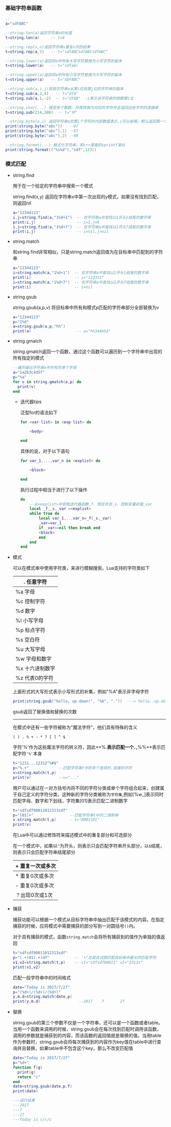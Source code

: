 ### 基础字符串函数

```lua
--
a="sdfABC"

--string.len(a)返回字符串a的长度
t=string.len(a)     -- t=4

--string.rep(s,n)返回字符串s重复n次的结果
t=string.rep(a,3)   -- t="sdfABCsdfABCsdfABC"

--string.lower(a)返回将a中所有大写字符替换为小写字符的副本
t=string.lower(a)   -- t="sdfabc

--string.upper(a)返回将a中所有小写字符替换为大写字符的副本
t=string.upper(a)   -- t="SDFABC"

--string.sub(a,i,j)获取字符串a从第i位到第j位的字符串的副本
t=string.sub(a,2,4)   -- t="dfA"
t=string.sub(a,1,-2)  -- t="dfAB"  -i表示该字符串的倒数第i位

--string.char(...) 接受多个整数，将其转换为对应的字符并且返回这些字符的连接串
t=string.sub(214,208)  -- t="中"

--string.byte(a,i) 返回字符串a的第i个字符的内部数值表示,i可以省略，默认返回第一个字符数值
print(string.byte("abc"))   --97
print(string.byte("abc"),1) --97
print(string.byte("abc"),2) --98

--string.format(...) 格式化字符串，和c++里面的sprintf类似
print(string.format(("%s%d"),"sdf",123))
```

### 模式匹配

* string.find

  用于在一个给定的字符串中搜索一个模式

  string.find(x,y)  返回在字符串x中第一次出现的y模式，如果没有找到匹配，则返回nil

  ```lua
  a="12344123"
  i,j=string.find(a,"1%d+1")  -- 在字符串a中查找以1开头1结尾的数字串
  print(i,j)                  -- i=1,j=6
  i,j=string.find(a,"1%d+7")  -- 在字符串a中查找以1开头7结尾的数字串
  print(i,j)                  -- i=nil,j=nil
  ```

* string.match

  和string.find非常相似，只是string.match返回值为在目标串中匹配到的字符串

  ```lua
  a="12344123"
  i=string.match(a,"1%d+1")  -- 在字符串a中查找以1开头1结尾的数字串
  print(i)                   -- i="123331"
  i=string.match(a,"1%d+7")  -- 在字符串a中查找以1开头7结尾的数字串
  print(i)                   -- i=nil
  ```

* string.gsub

  string.gsub(a,p,v) 将目标串中所有和模式p匹配的字符串部分全部替换为v

  ```lua
  a="12344123"
  p="1%d"
  a=string.gsub(a,p,"hh")
  print(a)                    -- a="hh344hh3"
  ```

* string.gmatch

  string.gmatch返回一个函数，通过这个函数可以遍历到一个字符串中出现的所有指定的模式

  ```lua
  --遍历输出字符串a中所有的单个字母
  a="1a2b3c4d5f"
  p="%a"
  for v in string.gmatch(a,p) do
  	print(v)
  end
  ```

  * 迭代器tips

    泛型for的语法如下

    ```lua
    for <var-list> in <exp-list> do
    
    	<body>
    
    end
    
    ```

    具体的说，对于以下语句

    ```lua
    for var_1,...,var_n in <explist> do
    
    	<block>
    
    end
    
    ```

    执行过程中相当于进行了以下操作

    ```lua
    do
        --从<explist>中获取迭代器函数_f、恒定状态_s、控制变量初值_var
        local _f,_s,_var =<explist> 
        while true do
            local var_1,...var_n=_f(_s,_var)
            _var=var_1
            if _var==nil then break end
            <block>
            end
        end
    end
    ```

* 模式

  可以在模式串中使用字符类，来进行模糊搜索。Lua支持的字符类如下

  | .      任意字符     |
  | ------------------- |
  | %a    字母          |
  | %c     控制字符     |
  | %d     数字         |
  | %l     小写字母     |
  | %p     标点字符     |
  | %s     空白符       |
  | %u     大写字母     |
  | %w     字母和数字   |
  | %x     十六进制数字 |
  | %z     代表0的字符  |

  上面形式的大写形式表示小写形式的补集，例如"%A"表示非字母字符

  ```lua
  print(string.gsub("hello, up-down!", "%A", "."))   --> hello..up.down. 4
  ```

  gsub返回了替换值和替换的次数

  ---

  在模式中还有一些字符被称为"魔法字符"，他们具有特殊的含义

  ` ( ) . % + - * ? [ ] ^ $ `

  字符'%'作为这些魔法字符的转义符，因此**%.**表示匹配一个`.`,**%%**表示匹配字符`'%'`本身

  ```lua
  t="1231...12312^%#$"
  p="%.+"             --匹配字符串t中的多个连续的.连接的字符
  v=string.match(t,p)
  print(v)            --v="..."
  ```

  用户可以通过在一对方括号内将不同的字符分类或单个字符组合起来，创建属于自己定义的字符分类，这种新的字符分类被称为`字符集`,例如[%w_]表示同时匹配字母、数字和下划线，字符集[01]表示匹配二进制数字

  ```lua
  t="sdfsdf00011012313sdf"
  p="[01]+"                --匹配字符串t中的二进制串
  v.string.match(t,p)      --t="0001101"
  print(v)
  ```

  在Lua中可以通过修饰符来描述模式中的重复部分和可选部分

  在一个模式中，如果以`^`为开头，则表示只会匹配字符串开头部分，以`$`结尾，则表示只会匹配字符串结尾部分

  | + 重复一次或多次 |
  | ---------------- |
  | * 重复0次或多次  |
  | - 重复0次或多次  |
  | ？出现0次或1次   |

* 捕获

  捕获功能可以根据一个模式从目标字符串中抽出匹配于该模式的内容。在指定捕获的时候，应将模式中需要捕获的部分写到一对圆括号`()`内。

  对于具有捕获的模式，函数`string.match`会将所有捕获到的值作为单独的值返回

  ```lua
  t="sdfsdf00011012313sdf"
  p="(.+)01(.+)df"           -- '+"总是会试图匹配目标串中最长的匹配字符
  v1,v2=string.match(t,p)    -- v1="sdfsdf00011" v2="2313s"
  print(v1,v2)    
  ```

  匹配一段字符串中的时间格式

  ```lua
  date="Today is 2017/7/27"
  p="(%d+)/(%d+)/(%d+)"
  y,m,d=string.match(date,p)
  print(y,m,d)                 --2017    7       27
  ```

* 替换

  string.gsub的第三个参数不仅是一个字符串，还可以是一个函数或者table。当用一个函数来调用的时候，string.gsub会在每次找到匹配时调用该函数，调用的参数就是捕获到的内容，而该函数的返回值就是替换的值。当用table作为参数时，string.gsub会将每次捕获到的内容作为key值在table中进行查询并且替换，如果table中不包含这个key，那么不改变匹配值

  ```lua
  date="Today is 2017/7/27"
  p="%d+"
  function f(g)
  	print(g)
  	return "c"
  end
  date=string.gsub(date,p,f)
  print(date)
  
  ---运行结果
  ---2017
  ---7
  ---27
  ---Today is c/c/c
  
  ```

  



